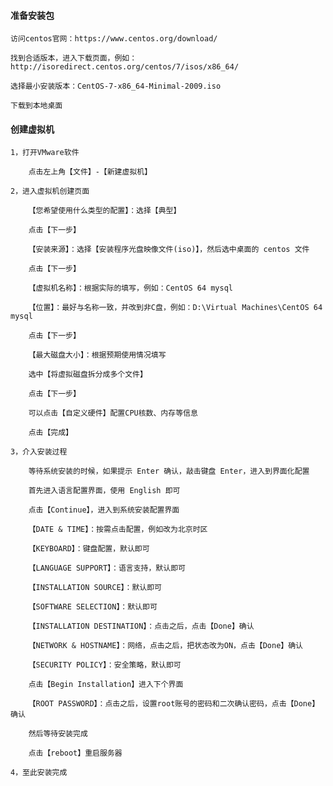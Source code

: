 
#### 准备安装包

	访问centos官网：https://www.centos.org/download/
	
	找到合适版本，进入下载页面，例如：http://isoredirect.centos.org/centos/7/isos/x86_64/
	
	选择最小安装版本：CentOS-7-x86_64-Minimal-2009.iso

	下载到本地桌面

#### 创建虚拟机

	1，打开VMware软件
	
		点击左上角【文件】-【新建虚拟机】
	
	2，进入虚拟机创建页面
	
		【您希望使用什么类型的配置】：选择【典型】
		
		点击【下一步】
		
		【安装来源】：选择【安装程序光盘映像文件(iso)】，然后选中桌面的 centos 文件
		
		点击【下一步】
		
		【虚拟机名称】：根据实际的填写，例如：CentOS 64 mysql
		
		【位置】：最好与名称一致，并改到非C盘，例如：D:\Virtual Machines\CentOS 64 mysql
		
		点击【下一步】
		
		【最大磁盘大小】：根据预期使用情况填写
		
		选中【将虚拟磁盘拆分成多个文件】
		
		点击【下一步】
		
		可以点击【自定义硬件】配置CPU核数、内存等信息
		
		点击【完成】
	
	3，介入安装过程
	
		等待系统安装的时候，如果提示 Enter 确认，敲击键盘 Enter，进入到界面化配置
		
		首先进入语言配置界面，使用 English 即可
		
		点击【Continue】，进入到系统安装配置界面
		
		【DATE & TIME】：按需点击配置，例如改为北京时区
		
		【KEYBOARD】：键盘配置，默认即可
		
		【LANGUAGE SUPPORT】：语言支持，默认即可
		
		【INSTALLATION SOURCE】：默认即可
		
		【SOFTWARE SELECTION】：默认即可
		
		【INSTALLATION DESTINATION】：点击之后，点击【Done】确认
		
		【NETWORK & HOSTNAME】：网络，点击之后，把状态改为ON，点击【Done】确认
		
		【SECURITY POLICY】：安全策略，默认即可
		
		点击【Begin Installation】进入下个界面
		
		【ROOT PASSWORD】：点击之后，设置root账号的密码和二次确认密码，点击【Done】确认
		
		然后等待安装完成
		
		点击【reboot】重启服务器
	
	4，至此安装完成

	